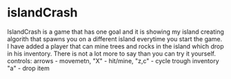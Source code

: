 # islandCrash

IslandCrash is a game that has one goal and it is showing my island creating algorith that spawns you on a different island everytime you start the game. I have added a player that 
can mine trees and rocks in the island which drop in his inventory. There is not a lot more to say than you can try it yourself.
controls: arrows - movemetn, "X" - hit/mine, "z,c" - cycle trough inventory "a" - drop item
